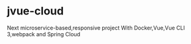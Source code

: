 # jvue-cloud
Next microservice-based,responsive project With Docker,Vue,Vue CLI 3,webpack and Spring Cloud
